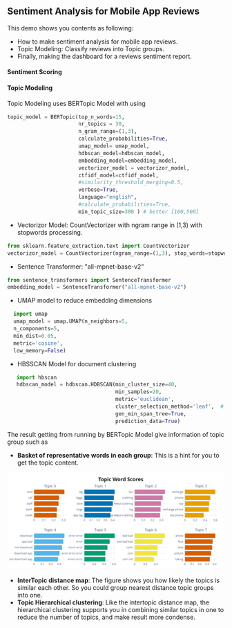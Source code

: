 ## Sentiment Analysis for Mobile App Reviews 

This demo shows you contents as following:
  * How to make sentiment analysis for mobile app reviews.
  * Topic Modeling: Classify reviews into Topic groups.
  * Finally, making the dashboard for a reviews sentiment report.

#### Sentiment Scoring


#### Topic Modeling

Topic Modeling uses BERTopic Model with using
```python
topic_model = BERTopic(top_n_words=15,
                       nr_topics = 30,
                       n_gram_range=(1,3), 
                       calculate_probabilities=True,
                       umap_model= umap_model,
                       hdbscan_model=hdbscan_model,
                       embedding_model=embedding_model,
                       vectorizer_model = vectorizor_model,
                       ctfidf_model=ctfidf_model,
                       #similarity_threshold_merging=0.5,
                       verbose=True,
                       language="english",
                       #calculate_probabilities=True,
                       min_topic_size=300 ) # better [100,500]
  ```
  * Vectorizor Model: CountVectorizer with ngram range in (1,3) with stopwords processing.
 ```python
 from sklearn.feature_extraction.text import CountVectorizer
 vectorizor_model = CountVectorizer(ngram_range=(1,3), stop_words=stopwords)
 ```
  * Sentence Transformer: "all-mpnet-base-v2"
 ```python
 from sentence_transformers import SentenceTransformer
 embedding_model = SentenceTransformer("all-mpnet-base-v2")
 ```
   * UMAP model to reduce embedding dimensions

```python
  import umap
  umap_model = umap.UMAP(n_neighbors=5,
  n_components=5,
  min_dist=0.05,
  metric='cosine',
  low_memory=False)
```                 
  * HBSSCAN Model for document clustering

```python  
   import hbscan
   hdbscan_model = hdbscan.HDBSCAN(min_cluster_size=40,
                                   min_samples=20,
                                   metric='euclidean',
                                   cluster_selection_method='leaf',  #'eom'
                                   gen_min_span_tree=True,
                                   prediction_data=True)
```
The result getting from running by BERTopic Model give information of topic group such as 

  * **Basket of representative words in each group**: This is a hint for you to get the topic content.
  
  ![alt text](https://github.com/carfirst125/portfolio/blob/main/NLP%20Sentiment%20Analysis%20for%20App%20reviews/review_topic_modeling/image/topic_representative_keywords.PNG?width=70)

  * **InterTopic distance map**: The figure shows you how likely the topics is similar each other. So you could group nearest distance topic groups into one.
  * **Topic Hierarchical clustering**: Like the intertopic distance map, the hierarchical clustering supports you in combining similar topics in one to reduce the number of topics, and make result more condense.

